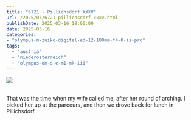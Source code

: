 ```yaml
---
title: "6721 - Pillichsdorf XXXV"
url: /2025/03/6721-pillichsdorf-xxxv.html
publishDate: 2025-03-16 18:00:00
date: 2025-03-16
categories:
- "olympus-m-zuiko-digital-ed-12-100mm-f4-0-is-pro"
tags:
  - "austria"
  - "niederosterreich"
  - "olympus-om-d-e-m1-mk-iii"
---
```

<div class="container">
<div class="center"><a target="_blank" href="https://d25zfm9zpd7gm5.cloudfront.net/1200x1200/2020/20200920_111217_lr.jpg"><img class="webfeedsFeaturedVisual" src="https://d25zfm9zpd7gm5.cloudfront.net/0600x0600/2020/20200920_111217_lr.jpg" /></a></div>
</div>
<br />

That was the time when my wife called me, after her round of
arching. I picked her up at the parcours, and then we drove
back for lunch in Pillichsdorf.
